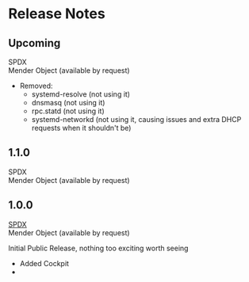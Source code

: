 # Release Notes

## Upcoming

SPDX<br/>
Mender Object (available by request)

* Removed:
  * systemd-resolve (not using it)
  * dnsmasq (not using it)
  * rpc.statd (not using it)
  * systemd-networkd (not using it, causing issues and extra DHCP requests when it shouldn't be)

## 1.1.0
SPDX<br/>
Mender Object (available by request)

## 1.0.0
[SPDX](https://github.com/tenstorrent/licenses-archive/tree/main/galaxy-4u/1.0.0-20240213012106)<br/>
Mender Object (available by request)

Initial Public Release, nothing too exciting worth seeing

* Added Cockpit
* 